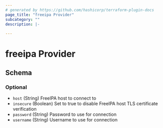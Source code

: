 ```yaml
---
# generated by https://github.com/hashicorp/terraform-plugin-docs
page_title: "freeipa Provider"
subcategory: ""
description: |-
  
---
```


# freeipa Provider





<!-- schema generated by tfplugindocs -->
## Schema

### Optional

- `host` (String) FreeIPA host to connect to
- `insecure` (Boolean) Set to true to disable FreeIPA host TLS certificate verification
- `password` (String) Password to use for connection
- `username` (String) Username to use for connection
